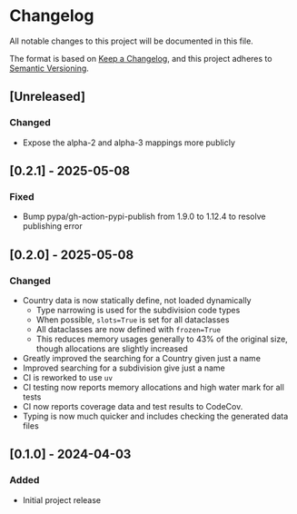 # Changelog

All notable changes to this project will be documented in this file.

The format is based on [Keep a Changelog](https://keepachangelog.com/en/1.1.0/),
and this project adheres to [Semantic Versioning](https://semver.org/spec/v2.0.0.html).

## [Unreleased]

### Changed

- Expose the alpha-2 and alpha-3 mappings more publicly

## [0.2.1] - 2025-05-08

### Fixed

- Bump pypa/gh-action-pypi-publish from 1.9.0 to 1.12.4 to resolve publishing error

## [0.2.0] - 2025-05-08

### Changed

- Country data is now statically define, not loaded dynamically
  - Type narrowing is used for the subdivision code types
  - When possible, `slots=True` is set for all dataclasses
  - All dataclasses are now defined with `frozen=True`
  - This reduces memory usages generally to 43% of the original size, though allocations are slightly increased
- Greatly improved the searching for a Country given just a name
- Improved searching for a subdivision give just a name
- CI is reworked to use `uv`
- CI testing now reports memory allocations and high water mark for all tests
- CI now reports coverage data and test results to CodeCov.
- Typing is now much quicker and includes checking the generated data files

## [0.1.0] - 2024-04-03

### Added

- Initial project release
